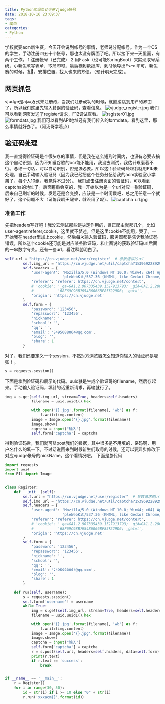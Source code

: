 ```yaml
---
title: Python实现自动注册Vjudge帐号
date: 2018-10-16 23:09:37
tags:
- 爬虫
categories:
- Python
---
```

学校就要acm新生赛，今天开会说到帐号的事情，老师说分配帐号。作为一个CS的学生，手动注册四五十个帐号，那也太没有牌面了吧。所以接下来一天里面，有两个工作。
1.注册帐号（已完成）
2.用Flask（也可能SpringBoot）来实现取号系统。小新生填写表单，取号即可。最后存到数据库，到时候导出Excel即可。新生赛的时候，发🎈，安排位置，找人也来的方便。（预计明天完成）。
## 网页抓包
vjudge是ajax方式来注册的，当我们注册成功的时候，就直接跳到用户的界面了，所以我们这里先输入错误的验证码，查看信息。
![vjudge_register.jpg](vjudge_register.jpg)
我们可以看到网页发送了register请求，F12调试查看。
![register01.jpg](register01.jpg)![formdata.jpg](formdata.jpg)
我们可以看到API地址还有我们传入的formdata。看到这里，那么事情就好办了。（阿汤哥学着点）
## 验证码处理
我一直觉得验证码是个很头疼的事情，但是我在这么短的时间内，也没有必要去搞这个自动识别，因为不知道谷歌的ocr能不能用，我没去测试，我估计琢磨着不行。总结一句话，可以自动识别，但是没必要。所以这个验证码处理我就用PIL来处理，自己手动输入验证码（因为我已经把这个任务分配给我的acm实验室小学弟了，每个人10组，我觉得不过分）。
我们点击注册页面的验证码，可以看到captcha的地址了。后面那串会变的，我一开始以为是一个url对应一张验证码，后来自己刷新的时候，发现还是会变换，应该是一个时间戳吧，总之用任意一个就好了。这个问题不大（可能我明天醒来，就没用了呢）。
![captcha_url.jpg](captcha_url.jpg)
### 准备工作
先把headers写好吧！我没去测试那些是决定作用的，反正爬虫就那几个，比如user-agent,referer,cookie，这里就不赘述。但是这里cookie不能用，哭了。一开始我在header里加上cookie，然后每次输入验证码，服务器都是告诉我验证码错误，所以这个cookie还可能是对应某些验证码，和上面说的获取验证码url后面的一串数字有关。还有一些url，看注释就明白了。
```Python
self.url = "https://cn.vjudge.net/user/register"  # 参数请求的url
        self.img_url = 'https://cn.vjudge.net/util/captcha?1539692289297.5'  # 获取验证码的url
        self.headers = {
            'user-agent': 'Mozilla/5.0 (Windows NT 10.0; Win64; x64) Ap'
                          'pleWebKit/537.36 (KHTML, like Gecko) Chrome/69.0.3497.81 Safari/537.36',
            'referer': 'referer: https://cn.vjudge.net/contest',
            # 'cookie': '_ga=GA1.2.807335439.1527913793; _gid=GA1.2.280053875.1539686618; JSESSIONID=70F1'
            #           '68F69C98B7654B6066BF85F229D6; _gat=1',
            'origin': 'https://cn.vjudge.net'
        }
        self.form = {
            'password': '123456',
            'repassword': '123456',
            'nickname': '',
            'school': '',
            'qq': '',
            'email': '2495088064@qq.com',
            'blog': '',
            'share': 1
        }
```
对了，我们还要定义一个session，不然对方浏览器怎么知道你输入的验证码是哪张！。
```Python
s = requests.session()
```

下面是拿到验证码和展示的代码。uuid就是生成个验证码的filename，然后存起来。手动输入验证码，填错的话重新请求，再输就行了。
```Python
img = s.get(self.img_url, stream=True, headers=self.headers)
            filename = uuid.uuid1().hex

            with open('{}.jpg'.format(filename), 'wb') as f:
                f.write(img.content)
            image = Image.open('{}.jpg'.format(filename))
            image.show()
            captcha = input("输入")
            self.form['captcha'] = captcha
```
得到验证码后，我们就可以post我们的数据，其中很多是不用填的，密码啊，用户名什么的填一下。不过话说回来到时候新生们取号的时候，还可以要异步修改下对应vjudge帐号的nickName。这个看情况吧。
下面是总代码
```Python
import requests
import uuid
from PIL import Image


class Register:
    def __init__(self):
        self.url = "https://cn.vjudge.net/user/register"  # 参数请求的url
        self.img_url = 'https://cn.vjudge.net/util/captcha?1539692289297.5'  # 获取验证码的url
        self.headers = {
            'user-agent': 'Mozilla/5.0 (Windows NT 10.0; Win64; x64) Ap'
                          'pleWebKit/537.36 (KHTML, like Gecko) Chrome/69.0.3497.81 Safari/537.36',
            'referer': 'referer: https://cn.vjudge.net/contest',
            # 'cookie': '_ga=GA1.2.807335439.1527913793; _gid=GA1.2.280053875.1539686618; JSESSIONID=70F1'
            #           '68F69C98B7654B6066BF85F229D6; _gat=1',
            'origin': 'https://cn.vjudge.net'
        }
        self.form = {
            'password': '123456',
            'repassword': '123456',
            'nickname': '',
            'school': '',
            'qq': '',
            'email': '2495088064@qq.com',
            'blog': '',
            'share': 1
        }

    def run(self, username):
        s = requests.session()
        self.form['username'] = username
        while True:
            img = s.get(self.img_url, stream=True, headers=self.headers)
            filename = uuid.uuid1().hex

            with open('{}.jpg'.format(filename), 'wb') as f:
                f.write(img.content)
            image = Image.open('{}.jpg'.format(filename))
            image.show()
            captcha = input("输入")
            self.form['captcha'] = captcha
            r = s.post(self.url, headers=self.headers, data=self.form)
            print(r.text)
            if r.text == 'success':
                break


if __name__ == '__main__':
    r = Register()
    for i in range(30, 50):
        id = str(i) if i >= 10 else "0" + str(i)
        r.run('xxxacm{}'.format(id))

```
